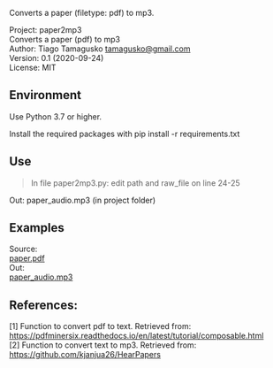 Converts a paper (filetype: pdf) to mp3.

Project: paper2mp3  
Converts a paper (pdf) to mp3  
Author:  Tiago Tamagusko <tamagusko@gmail.com>  
Version: 0.1 (2020-09-24)  
License: MIT

## Environment
Use Python 3.7 or higher.

Install the required packages with pip install -r requirements.txt

## Use
> In file paper2mp3.py: edit path and raw_file on line 24-25

Out: paper_audio.mp3 (in project folder)

## Examples
Source:  
[paper.pdf](paper.pdf)  
Out:  
[paper_audio.mp3](paper_audio.mp3)

## References:

<a id="1">[1]</a> 
Function to convert pdf to text. 
Retrieved from: https://pdfminersix.readthedocs.io/en/latest/tutorial/composable.html  
<a id="2">[2]</a>
Function to convert text to mp3.
Retrieved from: https://github.com/kjanjua26/HearPapers

